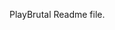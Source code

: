 PlayBrutal Readme file.

<!--Google Ads Code -->
<!--
<amp-ad width="100vw" height="320"
     type="adsense"
     data-ad-client="ca-pub-1113294681015194"
     data-ad-slot="6132635833"
     data-auto-format="rspv"
     data-full-width="">
  <div overflow=""></div>
</amp-ad>
-->
